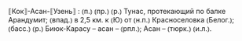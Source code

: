 ---
---

⟦Кок⟧-Асан-⟦Узень⟧
: ⦅п.⦆ ⦅пр.⦆ ⦅р.⦆ Тунас, протекающий по балке Арандумит; ⦅впад.⦆ в 2,5 км. к ⦅Ю⦆ от ⦅н.п.⦆ Красноселовка ⦅Белог.⦆; ⦅басс.⦆ ⦅р.⦆ Биюк-Карасу – асан – ⦅рпл.⦆; Асан – ⦅тюрк.⦆ ⦅и.л.⦆.
